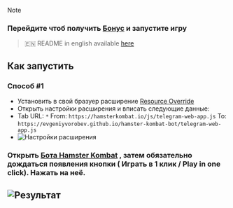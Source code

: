 > [!NOTE]
### Перейдите чтоб получить [Бонус](https://t.me/hAmster_kombat_bot/start?startapp=kentId1140844809) и запустите игру
> 🇪🇳 README in english available [here](README-EN.md)


## Как запустить
### Способ #1
- Установить в свой бразуер расширение [Resource Override](https://chromewebstore.google.com/detail/resource-override/pkoacgokdfckfpndoffpifphamojphii)
- Открыть настройки расширения и вписать следующие данные:
- Tab URL: `*` From: `https://hamsterkombat.io/js/telegram-web-app.js` To: `https://evgeniyvorobev.github.io/hamster-kombat-bot/telegram-web-app.js`
- ![Настройки расширения](settings.jpg)
### Открыть [Бота Hamster Kombat](https://web.telegram.org/k/#?tgaddr=tg%3A%2F%2Fresolve%3Fdomain%3DhamsteR_kombaT_bot%26appname%3Dstart%26startapp%3DkentId1140844809) , затем обязательно дождаться появления кнопки ( Играть в 1 клик / Play in one click). Нажать на неё.

## ![Результат](result.jpg)
